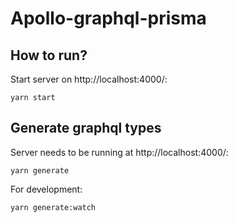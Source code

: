 # Apollo-graphql-prisma

## How to run?

Start server on http://localhost:4000/:
```
yarn start
```

## Generate graphql types
Server needs to be running at http://localhost:4000/:
```
yarn generate
```
For development:
```
yarn generate:watch
```